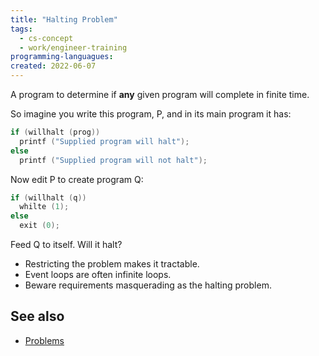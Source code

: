 ```yaml
---
title: "Halting Problem"
tags:
  - cs-concept
  - work/engineer-training
programming-languagues:
created: 2022-06-07
---
```

A program to determine if **any** given program will complete in finite time.

So imagine you write this program, P, and in its main program it has:
```c
if (willhalt (prog))
  printf ("Supplied program will halt");
else
  printf ("Supplied program will not halt");
```

Now edit P to create program Q:
```c
if (willhalt (q))
  whilte (1);
else
  exit (0);
```

Feed Q to itself. Will it halt?

- Restricting the problem makes it tractable.
- Event loops are often infinite loops.
- Beware requirements masquerading as the halting problem.

## See also
- [Problems](notes/general/cs-problems.md)